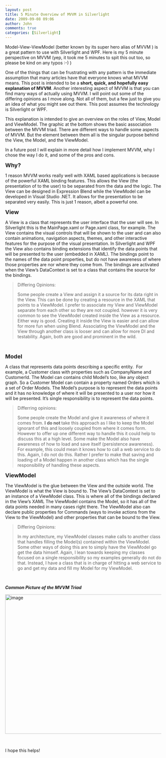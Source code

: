 ```yaml
---
layout: post
title: 5 Minute Overview of MVVM in Silverlight
date: 2009-09-08 09:06
author: John
comments: true
categories: [Silverlight]
---
```

<p>Model-View-ViewModel (better known by its super hero alias of MVVM ) is a great pattern to use with Silverlight and WPF. Here is my 5 minute perspective on MVVM (yep, it took me 5 minutes to spit this out too, so please be kind on any typos :-) )</p>  <p>One of the things that can be frustrating with any pattern is the immediate assumption that many articles have that everyone knows what MVVM means. This post is intended to be a <strong>short, quick, and hopefully easy explanation of MVVM</strong>. Another interesting aspect of MVVM is that you can find many ways of actually using MVVM. I will point out some of the differing opinions as I move along. Not all of them, but a few just to give you an idea of what you might see out there. This post assumes the technology is Silverlight or WPF.</p>  <p>This explanation is intended to give an overview on the roles of View, Model and ViewModel. The graphic at the bottom shows the basic association between the MVVM triad. There are different ways to handle some aspects of MVVM. But the element between them all is the singular purpose behind the View, the Model, and the ViewModel.</p>  <p>In a future post I will explain in more detail how I implement MVVM, why I chose the way I do it, and some of the pros and cons.</p>  <p><strong><font size="4">Why?</font></strong></p>  <p>1 reason MVVM works really well with XAML based applications is because of the powerful XAML binding features. This allows the View (the presentation of to the user) to be separated from the data and the logic. The View can be designed in Expression Blend while the ViewModel can be developed in Visual Studio .NET. It allows for the presentation to be separated very easily. This is just 1 reason, albeit a powerful one.</p>  <p><strong><font size="4">View</font></strong></p>  <p>A View is a class that represents the user interface that the user will see. In Silverlight this is the MainPage.xaml or Page.xaml class, for example. The View contains the visual controls that will be shown to the user and can also contain animations, navigation aspects, themes, and other interactive features for the purpose of the visual presentation. In Silverlight and WPF the View also contains binding extensions that identify the data points that will be presented to the user (embedded in XAML). The bindings point to the names of the data point properties, but do not have awareness of where those properties are nor where they come from. The bindings are activated when the View’s DataContext is set to a class that contains the source for the bindings.</p>  <blockquote>   <p>Differing Opinions:</p>    <p>Some people create a View and assign it a source for its data right in the View. This can be done by creating a resource in the XAML that points to a ViewModel. I prefer to associate my View and ViewModel separate from each other so they are not coupled. however it is very common to see the ViewModel created inside the View as a resource. Either way is good. Creating it inside the View is easier and can allow for more fun when using Blend. Associating the ViewModel and the View through another class is looser and can allow for more DI and testability. Again, both are good and prominent in the wild.</p> </blockquote>  <p>&#160;</p>  <p><strong><font size="4">Model</font></strong></p>  <p>A class that represents data points describing a specific entity.&#160; For example, a Customer class with properties such as CompanyName and CustomerId. The Model can contains child Model’s too, like any object graph. So a Customer Model can contain a property named Orders which is a set of Order Models. The Model’s purpose is to represent the data points and it has no knowledge of where it will be presented to a user nor how it will be presented. It’s single responsibility is to represent the data points.</p>  <blockquote>   <p>Differring opinions:</p>    <p>Some people create the Model and give it awareness of where it comes from. <strong>I</strong> <strong>do not </strong>take this approach as I like to keep the Model ignorant of this and loosely coupled from where it comes form. However to offer up one different way to handle this it could help to discuss this at a high level. Some make the Model also have awareness of how to load and save itself (persistence awareness). For example, this could mean it knows how to call a web service to do this. Again, I do not do this. Rather I prefer to make that saving and loading of a Model happen in another class which has the single responsibility of handling these aspects. </p> </blockquote>  <p><strong><font size="4">ViewModel</font></strong></p>  <p>The ViewModel is the glue between the View and the outside world. The ViewModel is what the View is bound to. The View’s DataContext is set to an instance of a ViewModel class. This is where all of the bindings declared in the View’s XAML The ViewModel contains the Model, so it has all of the data points needed in many cases right there. The ViewModel also can declare public properties for Commands (ways to invoke actions from the View to the ViewModel) and other properties that can be bound to the View. </p>  <blockquote>   <p>Differing Opinions:</p>    <p>In my architecture, my ViewModel classes make calls to another class that handles filling the Model(s) contained within the ViewModel. Some other ways of doing this are to simply have the ViewModel go get the data himself. Again, I lean towards keeping my classes focused on a single responsibility so my examples generally do not do that. Instead, I have a class that is in charge of hitting a web service to go and get my data and fill my Model for my ViewModel.</p> </blockquote>  <p>&#160;</p>  <p><em><strong>Common Picture of the MVVM Triad</strong></em></p>  <p><a href="http://images.johnpapa.net/wp-content/uploads/files/media/image/WindowsLiveWriter/5MinuteOverviewofMVVMinSilverlight_8012/image7.png"><img style="border-bottom: 0px; border-left: 0px; display: block; float: none; margin-left: auto; border-top: 0px; margin-right: auto; border-right: 0px" title="image" border="0" alt="image" src="http://images.johnpapa.net/wp-content/uploads/files/media/image/WindowsLiveWriter/5MinuteOverviewofMVVMinSilverlight_8012/image7_thumb.png" width="517" height="449" /></a></p>  <p>&#160;</p>  <p>I hope this helps!</p>

